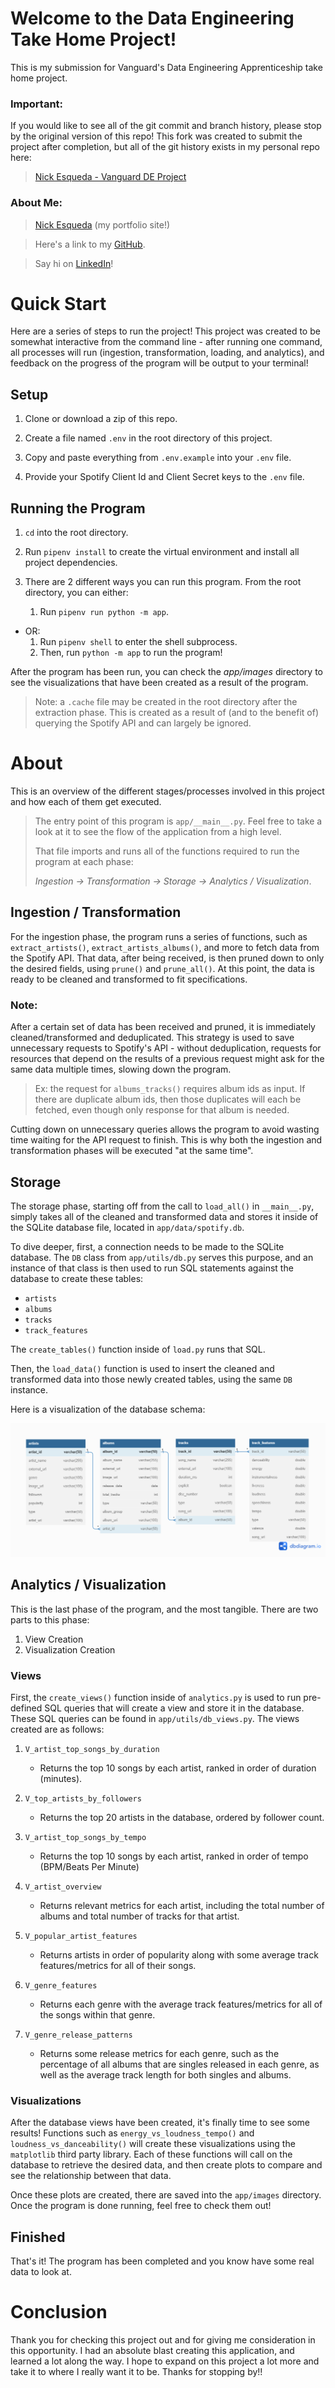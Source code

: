 # Welcome to the Data Engineering Take Home Project!

This is my submission for Vanguard's Data Engineering Apprenticeship take home project. 

### Important:

If you would like to see all of the git commit and branch history, please stop by the original version of this repo! This fork was created to submit the project after completion, but all of the git history exists in my personal repo here:
> [Nick Esqueda - Vanguard DE Project](https://github.com/nick-esqueda/vanguard_de_project)

### About Me:

> [Nick Esqueda](https://www.nickesqueda.com/) (my portfolio site!)

> Here's a link to my [GitHub](https://github.com/nick-esqueda).

> Say hi on [LinkedIn](https://www.linkedin.com/in/nick-esqueda/)!


# Quick Start

Here are a series of steps to run the project! This project was created to be somewhat interactive from the command line - after running one command, all processes will run (ingestion, transformation, loading, and analytics), and feedback on the progress of the program will be output to your terminal!

## Setup

1. Clone or download a zip of this repo.

2. Create a file named `.env` in the root directory of this project.

3. Copy and paste everything from `.env.example` into your `.env` file.

4. Provide your Spotify Client Id and Client Secret keys to the `.env` file.

## Running the Program

1. `cd` into the root directory.

2. Run `pipenv install` to create the virtual environment and install all project dependencies.

3. There are 2 different ways you can run this program. From the root directory, you can either:
	1. Run `pipenv run python -m app`.
- OR:
	1. Run `pipenv shell` to enter the shell subprocess.
	2. Then, run `python -m app` to run the program!

After the program has been run, you can check the *app/images* directory to see the visualizations that have been created as a result of the program.

> Note: a `.cache` file may be created in the root directory after the extraction phase. This is created as a result of (and to the benefit of) querying the Spotify API and can largely be ignored.

# About

This is an overview of the different stages/processes involved in this project and how each of them get executed.

> The entry point of this program is `app/__main__.py`. Feel free to take a look at it to see the flow of the application from a high level. 
> 
> That file imports and runs all of the functions required to run the program at each phase: 
>
> _Ingestion -> Transformation -> Storage -> Analytics / Visualization_.

## Ingestion / Transformation

For the ingestion phase, the program runs a series of functions, such as `extract_artists()`, `extract_artists_albums()`, and more to fetch data from the Spotify API. That data, after being received, is then pruned down to only the desired fields, using `prune()` and `prune_all()`. At this point, the data is ready to be cleaned and transformed to fit specifications.

### Note:

After a certain set of data has been received and pruned, it is immediately cleaned/transformed and deduplicated. This strategy is used to save unnecessary requests to Spotify's API - without deduplication, requests for resources that depend on the results of a previous request might ask for the same data multiple times, slowing down the program. 

> Ex: the request for `albums_tracks()` requires album ids as input. If there are duplicate album ids, then those duplicates will each be fetched, even though only response for that album is needed.

Cutting down on unnecessary queries allows the program to avoid wasting time waiting for the API request to finish. This is why both the ingestion and transformation phases will be executed "at the same time".

## Storage

The storage phase, starting off from the call to `load_all()` in `__main__.py`, simply takes all of the cleaned and transformed data and stores it inside of the SQLite database file, located in `app/data/spotify.db`. 

To dive deeper, first, a connection needs to be made to the SQLite database. The `DB` class from `app/utils/db.py` serves this purpose, and an instance of that class is then used to run SQL statements against the database to create these tables:

* `artists` 
* `albums` 
* `tracks` 
* `track_features`

The `create_tables()` function inside of `load.py` runs that SQL.

Then, the `load_data()` function is used to insert the cleaned and transformed data into those newly created tables, using the same `DB` instance.

Here is a visualization of the database schema:

![image](./db_schema.png)

## Analytics / Visualization

This is the last phase of the program, and the most tangible. There are two parts to this phase:

1. View Creation
2. Visualization Creation

### Views

First, the `create_views()` function inside of `analytics.py` is used to run pre-defined SQL queries that will create a view and store it in the database. These SQL queries can be found in `app/utils/db_views.py`. The views created are as follows:

1. `V_artist_top_songs_by_duration`
    * Returns the top 10 songs by each artist, ranked in order of duration (minutes).

2. `V_top_artists_by_followers`
    * Returns the top 20 artists in the database, ordered by follower count.

3. `V_artist_top_songs_by_tempo`
    * Returns the top 10 songs by each artist, ranked in order of tempo (BPM/Beats Per Minute)

4. `V_artist_overview`
    * Returns relevant metrics for each artist, including the total number of albums and total number of tracks for that artist.
    
5. `V_popular_artist_features`
    * Returns artists in order of popularity along with some average track features/metrics for all of their songs.
    
6. `V_genre_features`
    * Returns each genre with the average track features/metrics for all of the songs within that genre.

7. `V_genre_release_patterns`
    * Returns some release metrics for each genre, such as the percentage of all albums that are singles released in each genre, as well as the average track length for both singles and albums.
    
### Visualizations

After the database views have been created, it's finally time to see some results! Functions such as `energy_vs_loudness_tempo()` and `loudness_vs_danceability()` will create these visualizations using the `matplotlib` third party library. Each of these functions will call on the database to retrieve the desired data, and then create plots to compare and see the relationship between that data.

Once these plots are created, there are saved into the `app/images` directory. Once the program is done running, feel free to check them out!

## Finished

That's it! The program has been completed and you know have some real data to look at.

# Conclusion

Thank you for checking this project out and for giving me consideration in this opportunity. I had an absolute blast creating this application, and learned a lot along the way. I hope to expand on this project a lot more and take it to where I really want it to be. Thanks for stopping by!!
